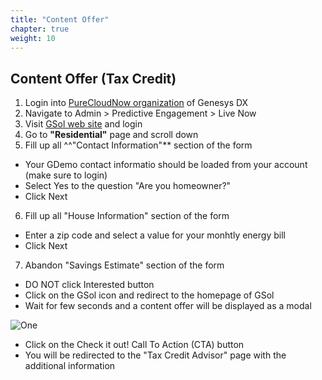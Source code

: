 ```yaml
---
title: "Content Offer"
chapter: true
weight: 10
---
```


## Content Offer (Tax Credit)
1. Login into [PureCloudNow organization](https://login.mypurecloud.com/#/authenticate-adv/org/purecloudnow) of Genesys DX
2. Navigate to Admin > Predictive Engagement > Live Now
3. Visit [GSol web site](https://gsolgc.demo.genesys.com/) and login 
4. Go to **"Residential"** page and scroll down
5. Fill up all ^^"Contact Information"** section of the form
- Your GDemo contact informatio should be loaded from your account (make sure to login)
- Select Yes to the question "Are you homeowner?"
- Click   Next  
6. Fill up all "House Information" section of the form
- Enter a zip code and select a value for your monhtly energy bill
- Click   Next  
7. Abandon "Savings Estimate" section of the form
- DO NOT click   Interested   button
- Click on the GSol icon and redirect to the homepage of GSol 
- Wait for few seconds and a content offer will be displayed as a modal

![One](/images/Login.PNG)

- Click on the   Check it out!   Call To Action (CTA) button 
- You will be redirected to the "Tax Credit Advisor" page with the additional information
